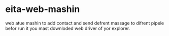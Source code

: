 # eita-web-mashin
web atue mashin to add contact and send defrent massage to difrent pipele
befor run it you mast downloded web driver of yor explorer.
